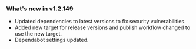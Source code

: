 ### What's new in v1.2.149

- Updated dependencies to latest versions to fix security vulnerabilities.
- Added new target for release versions and publish workflow changed to use the new target.
- Dependabot settings updated.

